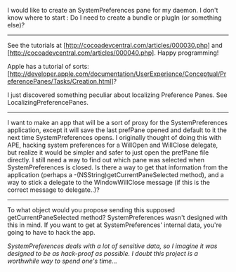 I would like to create an SystemPreferences pane for my daemon. I don't know where to start : Do I need to create a bundle or plugIn (or something else)?

----
See the tutorials at [http://cocoadevcentral.com/articles/000030.php] and [http://cocoadevcentral.com/articles/000040.php]. Happy programming!

Apple has a tutorial of sorts: [http://developer.apple.com/documentation/UserExperience/Conceptual/PreferencePanes/Tasks/Creation.html]?

I just discovered something peculiar about localizing Preference Panes.  See LocalizingPreferencePanes.

----

I want to make an app that will be a sort of proxy for the SystemPreferences application, except it will save the last prefPane opened and default to it the next time SystemPreferences opens.  I originally thought of doing this with APE, hacking system preferences for a WillOpen and WillClose delegate, but realize it would be simpler and safer to just open the prefPane file directly. I still need a way to find out which pane was selected when SystemPreferences is closed.  Is there a way to get that information from the application (perhaps a     -(NSString)getCurrentPaneSelected method), and a way to stick a delegate to the WindowWillClose message (if this is the correct message to delegate..)?

----

To what object would you propose sending this supposed     getCurrentPaneSelected method? SystemPreferences wasn't designed with this in mind. If you want to get at SystemPreferences' internal data, you're going to have to hack the app.

*SystemPreferences deals with a lot of sensitive data, so I imagine it was designed to be as hack-proof as possible. I doubt this project is a worthwhile way to spend one's time...*
